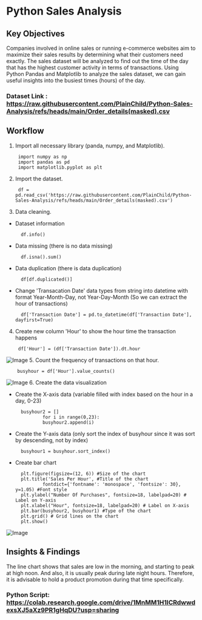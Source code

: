 # Python Sales Analysis

## Key Objectives
Companies involved in online sales or running e-commerce websites aim to maximize their sales results by determining what their customers need exactly. The sales dataset will be analyzed to find out the time of the day that has the highest customer activity in terms of transactions. Using Python Pandas and Matplotlib to analyze the sales dataset, we can gain useful insights into the busiest times (hours) of the day.

### Dataset Link : https://raw.githubusercontent.com/PlainChild/Python-Sales-Analysis/refs/heads/main/Order_details(masked).csv


## Workflow 
1. Import all necessary library (panda, numpy, and Matplotlib).

        import numpy as np
        import pandas as pd
        import matplotlib.pyplot as plt

2. Import the dataset.

        df = pd.read_csv('https://raw.githubusercontent.com/PlainChild/Python-Sales-Analysis/refs/heads/main/Order_details(masked).csv')
3. Data cleaning.
- Dataset information

        df.info()
- Data missing (there is no data missing)

        df.isna().sum()
- Data duplication (there is data duplication)

        df[df.duplicated()]
- Change 'Transacation Date' data types from string into datetime with format Year-Month-Day, not Year-Day-Month (So we can extract the hour of transactions)

        df['Transaction Date'] = pd.to_datetime(df['Transaction Date'], dayfirst=True)
4. Create new column 'Hour' to show the hour time the transaction happens

        df['Hour'] = (df['Transaction Date']).dt.hour
![Image](https://github.com/user-attachments/assets/a0d98efb-07a4-4d2c-be13-c1726de7863e)
5. Count the frequency of transactions on that hour.

        busyhour = df['Hour'].value_counts()
![Image](https://github.com/user-attachments/assets/6937ae05-d60d-42d6-ab2b-82dd1afd615e)
6. Create the data visualization
- Create the X-axis data (variable filled with index based on the hour in a day, 0-23)

        busyhour2 = []
                for i in range(0,23):
                busyhour2.append(i)
- Create the Y-axis data (only sort the index of busyhour since it was sort by descending, not by index)

        busyhour1 = busyhour.sort_index()

- Create bar chart

        plt.figure(figsize=(12, 6)) #Size of the chart
        plt.title('Sales Per Hour', #Title of the chart
                fontdict={'fontname': 'monospace', 'fontsize': 30}, y=1.05) #Font style
        plt.ylabel("Number Of Purchases", fontsize=18, labelpad=20) # Label on Y-axis
        plt.xlabel("Hour", fontsize=18, labelpad=20) # Label on X-axis
        plt.bar(busyhour2, busyhour1) #Type of the chart
        plt.grid() # Grid lines on the chart
        plt.show()
![Image](https://github.com/user-attachments/assets/de86cb9b-7072-449d-a42e-a1a2d5900b04)
## Insights & Findings
The line chart shows that sales are low in the morning, and starting to peak at high noon. And also, it is usually peak during late night hours. Therefore, it is advisable to hold a product promotion during that time specifically.

### Python Script: https://colab.research.google.com/drive/1MnMM1H1ICRdwwdexsXJ5aXz9PR1gHqDU?usp=sharing
